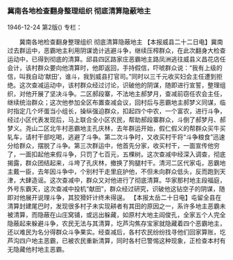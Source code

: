 ### 冀南各地检查翻身整理组织  彻底清算隐蔽地主

1946-12-24
第2版()
专栏：

　　冀南各地检查翻身整理组织
    彻底清算隐蔽地主
    【本报威县二十二日电】冀南过去群运中，恶霸地主利用阴谋诡计逃避斗争，继续压榨群众，在此次翻身大检查运动中，已得到彻底的清算。邱县四区路家庄恶霸地主路凤洲逃往威县义昌花店任会计，该村群众要向他清算时，他即返回，手持假信，吓唬群众说：“我有上级的信，叫我自动‘献田’，谁斗，我到威县打官司。”同时以三千元收买妇会主任遭到拒绝。这次查减运动中，该村群众经过讨论，识破他的阴谋，随即进行宣誓，整理组织，对他开展了坚决斗争。二区郝段寨，不法地主郝梦月，查减前窃任农会主任，继续统治群众；这次他参加全区布置查减会议，回村后与恶霸地主郝梦义同谋，临时指定几个坏蛋当小组长，操纵强迫群众，扣起四个中农，一个富农，进行斗争，经过小区代表发现后，马上联合全小区农民，帮助郝段寨群众，斗倒了郝梦月、郝梦义。尧山二区北牛村恶霸地主孔庆林，去年群运开始，假仁假义的帮群众买牛买轧车，请村干部吃喝，逃避了斗争。第二次斗争时，又收买村干将“斗争粮食”迅速分给群众，摆脱了斗争。第三次群运中，他首先分家，收买村干，一面宣传他穷了，一面扣起他来假斗争，只罚了七百元，五棵树。这次查减中经深入调查，彻底揭露，群众团结起来，斗垮了孔庆林，撤换了狗腿村干。清河二区代家屯，恶霸地主戴一臣，去年因斗争中，个别村干走里庇护他，不但未向群众低头，反而跑到天津，大肆造谣。这次查减中，群众又对他进行了彻底清算。华家那村地主段福庭，外号东霸天，这次查减中投机“献田”，群众经过研究，识破他这钻空子的阴谋，随即对他展开说理斗争，其狡猾奸计终未得逞。
    【本报太岳二十日电】屯留全县在清算封建尾巴时，发现很多村子未实现耕者有其田的原因之一，系许多地主恶霸未被清算，而隐蔽在山庄窝铺，或远出躲藏，如原村大地主阎俊孔，全家五个人完全隐蔽起来躲避斗争，农民无法与其清算，圪芦沟焦存宝家就隐藏着四个恶霸地主，还以难民为名分得群众斗争果实。经查减后，各村农民纷纷找寻他们回家算账，圪芦沟四户地主恶霸，已被农民重新清算，同时各村已警惕这种现象，正检查本村有无隐藏他村地主恶霸。
